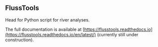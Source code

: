 ## FlussTools
Head for Python script for river analyses.

The full documentation is available at [https://flusstools.readthedocs.io](https://flusstools.readthedocs.io/en/latest/) (currently still under construction).
